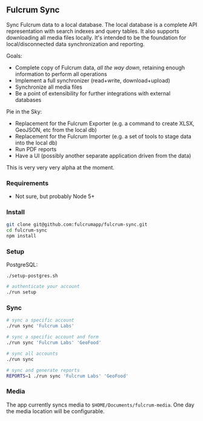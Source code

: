 ## Fulcrum Sync

Sync Fulcrum data to a local database. The local database is a complete API representation with search indexes and
query tables. It also supports downloading all media files locally. It's intended to be the foundation for local/disconnected data synchronization and reporting.

Goals:

* Complete copy of Fulcrum data, _all the way down_, retaining enough information to perform all operations
* Implement a full synchronizer (read+write, download+upload)
* Synchronize all media files
* Be a point of extensibility for further integrations with external databases

Pie in the Sky:

* Replacement for the Fulcrum Exporter (e.g. a command to create XLSX, GeoJSON, etc from the local db)
* Replacement for the Fulcrum Importer (e.g. a set of tools to stage data into the local db)
* Run PDF reports
* Have a UI (possibly another separate application driven from the data)

This is very very very alpha at the moment.

### Requirements

* Not sure, but probably Node 5+

### Install

```sh
git clone git@github.com:fulcrumapp/fulcrum-sync.git
cd fulcrum-sync
npm install
```

### Setup

PostgreSQL:

```
./setup-postgres.sh
```

```sh
# authenticate your account
./run setup
```

### Sync

```sh
# sync a specific account
./run sync 'Fulcrum Labs'

# sync a specific account and form
./run sync 'Fulcrum Labs' 'GeoFood'

# sync all accounts
./run sync

# sync and generate reports
REPORTS=1 ./run sync 'Fulcrum Labs' 'GeoFood'
```

### Media

The app currently syncs media to `$HOME/Documents/fulcrum-media`. One day the media location will be configurable.
